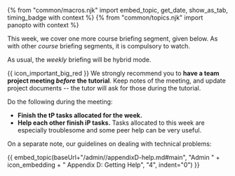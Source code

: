 {% from "common/macros.njk" import embed_topic, get_date, show_as_tab, timing_badge with context %}
{% from "common/topics.njk" import  panopto with context %}

<panel type="info" header="##### ==[MUST-WATCH]== Course Briefing Segment - tP (8 minutes)" expanded >

This week, we cover one more course briefing segment, given below. As with other _course_ briefing segments, it is compulsory to watch.

<include src="../../admin/courseBriefings.md#course-briefing-w4" />


As usual, the _weekly_ briefing will be hybrid mode.
</panel>
<p/>

<box dismissible>

{{ icon_important_big_red }} We strongly recommend you to **have a team project meeting _before_ the tutorial**. Keep notes of the meeting, and update project documents -- the tutor will ask for those during the tutorial.

Do the following during the meeting:
* **Finish the tP tasks allocated for the week.**
* **Help each other finish iP tasks.** Tasks allocated to this week are especially troublesome and some peer help can be very useful.<br>

On a separate note, our guidelines on dealing with technical problems:

{{ embed_topic(baseUrl+"/admin//appendixD-help.md#main", "Admin " + icon_embedding + " Appendix D: Getting Help", "4", indent="0") }}
</box>
